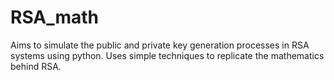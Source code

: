 # RSA_math

Aims to simulate the public and private key generation processes in RSA systems using python. Uses simple techniques to replicate the mathematics behind RSA.

